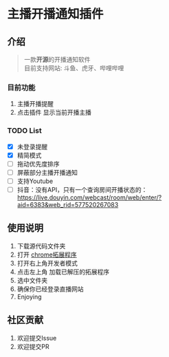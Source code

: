 # 主播开播通知插件

## 介绍

> 一款**开源**的开播通知软件  
> 目前支持网站: 斗鱼、虎牙、哔哩哔哩

### 目前功能

1. 主播开播提醒
2. 点击插件 显示当前开播主播

### TODO List

- [x] 未登录提醒
- [x] 精简模式
- [ ] 拖动优先度排序
- [ ] 屏蔽部分主播开播通知
- [ ] 支持Youtube
- [ ] 抖音：没有API，只有一个查询房间开播状态的：https://live.douyin.com/webcast/room/web/enter/?aid=6383&web_rid=577520267083

## 使用说明

1. 下载源代码文件夹
2. 打开 [chrome拓展程序](chrome://extensions/)
3. 打开右上角开发者模式
4. 点击左上角 加载已解压的拓展程序
5. 选中文件夹
6. 确保你已经登录直播网站
7. Enjoying

## 社区贡献

1. 欢迎提交Issue
2. 欢迎提交PR
